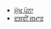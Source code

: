 <!-- markdown-link-check-disable -->
* [ਮੁੱਖ ਪੰਨਾ](/)
* [ਦਸਵੀਂ ਜਮਾਤ](/Class-X/guide.md "10th Class")
